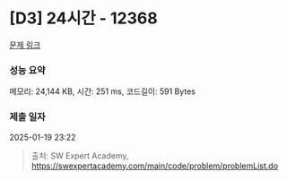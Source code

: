 # [D3] 24시간 - 12368 

[문제 링크](https://swexpertacademy.com/main/code/problem/problemDetail.do?contestProbId=AXsEBlLqedsDFARX) 

### 성능 요약

메모리: 24,144 KB, 시간: 251 ms, 코드길이: 591 Bytes

### 제출 일자

2025-01-19 23:22



> 출처: SW Expert Academy, https://swexpertacademy.com/main/code/problem/problemList.do
